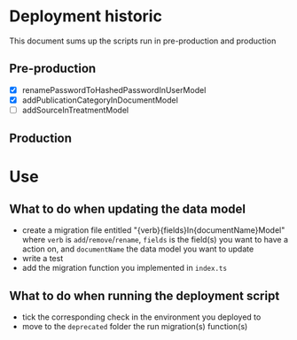 # Deployment historic

This document sums up the scripts run in pre-production and production

## Pre-production

- [x] renamePasswordToHashedPasswordInUserModel
- [x] addPublicationCategoryInDocumentModel
- [ ] addSourceInTreatmentModel

## Production

# Use

## What to do when updating the data model

- create a migration file entitled "{verb}{fields}In{documentName}Model" where `verb` is `add`/`remove`/`rename`, `fields` is the field(s) you want to have a action on, and `documentName` the data model you want to update
- write a test
- add the migration function you implemented in `index.ts`

## What to do when running the deployment script

- tick the corresponding check in the environment you deployed to
- move to the `deprecated` folder the run migration(s) function(s)
